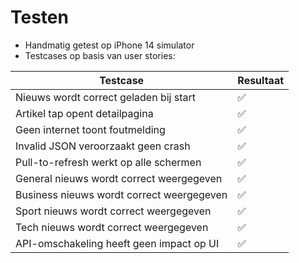 # Testen

- Handmatig getest op iPhone 14 simulator
- Testcases op basis van user stories:

| Testcase                                     | Resultaat |
|---------------------------------------------|-----------|
| Nieuws wordt correct geladen bij start      | ✅        |
| Artikel tap opent detailpagina              | ✅        |
| Geen internet toont foutmelding             | ✅        |
| Invalid JSON veroorzaakt geen crash         | ✅        |
| Pull-to-refresh werkt op alle schermen      | ✅        |
| General nieuws wordt correct weergegeven    | ✅        |
| Business nieuws wordt correct weergegeven   | ✅        |
| Sport nieuws wordt correct weergegeven      | ✅        |
| Tech nieuws wordt correct weergegeven       | ✅        |
| API-omschakeling heeft geen impact op UI    | ✅        |